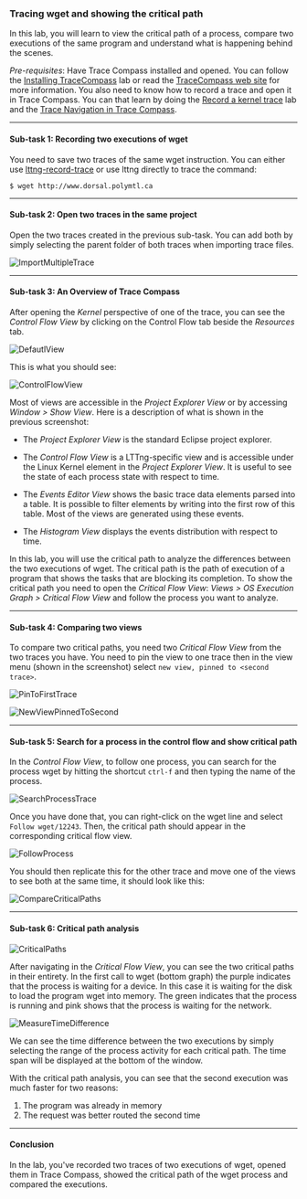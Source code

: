 ### Tracing wget and showing the critical path

In this lab, you will learn to view the critical path of a process, compare two executions of the same program and understand what is happening behind the scenes.

*Pre-requisites*: Have Trace Compass installed and opened. You can follow the [Installing TraceCompass](00-installing-tracecompass.md) lab or read the [TraceCompass web site](https://tracecompass.org) for more information. You also need to know how to record a trace and open it in Trace Compass. You can that learn by doing the [Record a kernel trace](00-record-kernel-trace.md) lab and the [Trace Navigation in Trace Compass](01-trace-nagivation-in-tracecompass.md).

- - -

#### Sub-task 1: Recording two executions of wget

You need to save two traces of the same wget instruction. You can either use [lttng-record-trace](https://github.com/tahini/lttng-utils)
or use lttng directly to trace the command:

```
$ wget http://www.dorsal.polymtl.ca
```

- - -

#### Sub-task 2: Open two traces in the same project

Open the two traces created in the previous sub-task. You can add both by simply selecting the parent folder of both traces when importing trace files.

![ImportMultipleTrace](screenshots/importMultipleTrace.png "Trace Compass Import Multiple Traces")

- - -

#### Sub-task 3: An Overview of Trace Compass

After opening the *Kernel* perspective of one of the trace, you can see the *Control Flow View* by clicking on the Control Flow tab beside the *Resources* tab.

![DefautlView](screenshots/defaultView.png "Trace Compass Default View")

This is what you should see:

![ControlFlowView](screenshots/controlFlowView.png "Trace Compass Control Flow View")

Most of views are accessible in the *Project Explorer View* or by accessing *Window > Show View*. Here is a description of what is shown in the previous screenshot:

- The *Project Explorer View* is the standard Eclipse project explorer.

- The *Control Flow View* is a LTTng-specific view and is accessible under the Linux Kernel element in the *Project Explorer View*. It is useful to see the state of each process state with respect to time.

- The *Events Editor View* shows the basic trace data elements parsed into a table. It is possible to filter elements by writing into the first row of this table. Most of the views are generated using these events.

- The *Histogram View* displays the events distribution with respect to time.

In this lab, you will use the critical path to analyze the differences between the two executions of wget. The critical path is the path of execution of a program that shows the tasks that are blocking its completion. To show the critical path you need to open the *Critical Flow View*: *Views > OS Execution Graph > Critical Flow View* and follow the process you want to analyze.


- - -

#### Sub-task 4: Comparing two views

To compare two critical paths, you need two *Critical Flow View* from the two traces you have. You need to pin the view to one trace then in the view menu (shown in the screenshot) select `new view, pinned to <second trace>`.

![PinToFirstTrace](screenshots/pinToFirstTrace.png "Trace Compass Pin to First Trace")

![NewViewPinnedToSecond](screenshots/newViewPinnedToSecond.png "Trace Compass New View Pinned to Second")

- - -

#### Sub-task 5: Search for a process in the control flow and show critical path

In the *Control Flow View*, to follow one process, you can search for the process wget by hitting the shortcut `ctrl-f` and then typing the name of the process.

![SearchProcessTrace](screenshots/searchProcessTrace.png "Trace Compass Search Process")

Once you have done that, you can right-click on the wget line and select `Follow wget/12243`. Then, the critical path should appear in the corresponding critical flow view.

![FollowProcess](screenshots/followProcess.png "Trace Compass Follow Process")

You should then replicate this for the other trace and move one of the views to see both at the same time, it should look like this:

![CompareCriticalPaths](screenshots/compareCriticalPaths.png "Trace Compass Compare Critical Paths")

- - -

#### Sub-task 6: Critical path analysis

![CriticalPaths](screenshots/criticalPaths.png "Trace Compass Critical Paths")

After navigating in the *Critical Flow View*, you can see the two critical paths in their entirety. In the first call to wget (bottom graph) the purple indicates that the process is waiting for a device. In this case it is waiting for the disk to load the program wget into memory. The green indicates that the process is running and pink shows that the process is waiting for the network.

![MeasureTimeDifference](screenshots/measureTimeDifference.png "Trace Compass Measure Time Difference")

We can see the time difference between the two executions by simply selecting the range of the process activity for each critical path. The time span will be displayed at the bottom of the window.

With the critical path analysis, you can see that the second execution was much faster for two reasons:
 1) The program was already in memory
 2) The request was better routed the second time

- - -

#### Conclusion

In the lab, you've recorded two traces of two executions of wget, opened them in Trace Compass, showed the critical path of the wget process and compared the executions.
